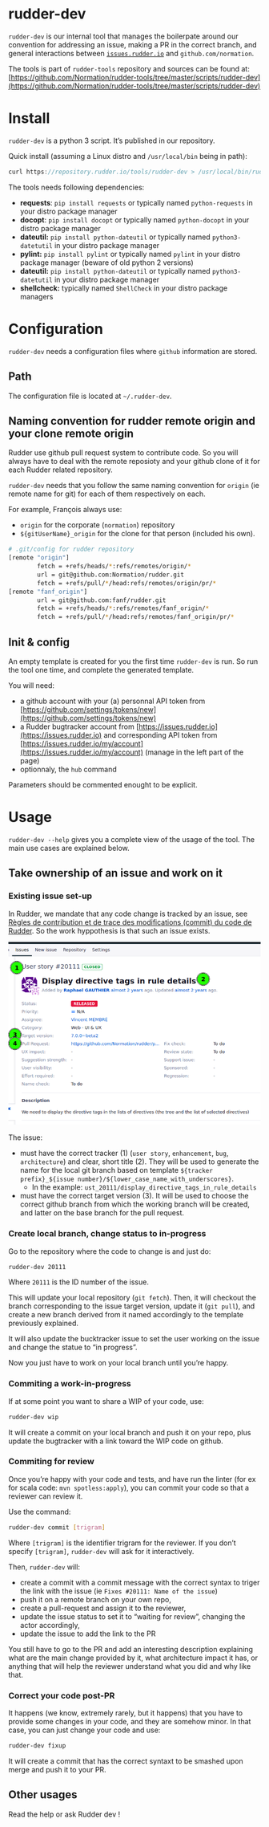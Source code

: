 # rudder-dev

`rudder-dev` is our internal tool that manages the boilerpate around our convention for addressing an issue, making a PR in the correct branch, and general interactions between [`issues.rudder.io`](http://issues.rudder.io) and `github.com/normation`.

The tools is part of `rudder-tools` repository and sources can be found at: [https://github.com/Normation/rudder-tools/tree/master/scripts/rudder-dev](https://github.com/Normation/rudder-tools/tree/master/scripts/rudder-dev) 

# Install

`rudder-dev` is a python 3 script. It’s published in our repository. 

Quick install (assuming a Linux distro and `/usr/local/bin` being in path):

```scala
curl https://repository.rudder.io/tools/rudder-dev > /usr/local/bin/rudder-dev && chmod +x /usr/local/bin/rudder-dev
```

The tools needs following dependencies: 

- **requests**: `pip install requests` or typically named `python-requests` in your distro package manager
- **docopt**: `pip install docopt` or typically named `python-docopt` in your distro package manager
- **dateutil:** `pip install python-dateutil` or typically named `python3-datetutil` in your distro package manager
- **pylint:** `pip install pylint` or typically named `pylint` in your distro package manager (beware of old python 2 versions)
- **dateutil:** `pip install python-dateutil` or typically named `python3-datetutil` in your distro package manager
- **shellcheck:** typically named `ShellCheck` in your distro package managers

# Configuration

`rudder-dev` needs a configuration files where `github` information are stored. 

## Path

The configuration file is located at `~/.rudder-dev`.

## Naming convention for rudder remote origin and your clone remote origin

Rudder use github pull request system to contribute code. So you will always have to deal with the remote reposioty and your github clone of it for each Rudder related repository.

`rudder-dev` needs that you follow the same naming convention for `origin` (ie remote name for git) for each of them respectively on each.

For example, François always use: 

- `origin` for the corporate (`normation`) repository
- `${gitUserName}_origin` for the clone for that person (included his own).

```bash
# .git/config for rudder repository
[remote "origin"]
        fetch = +refs/heads/*:refs/remotes/origin/*
        url = git@github.com:Normation/rudder.git
        fetch = +refs/pull/*/head:refs/remotes/origin/pr/*
[remote "fanf_origin"]
        url = git@github.com:fanf/rudder.git
        fetch = +refs/heads/*:refs/remotes/fanf_origin/*
        fetch = +refs/pull/*/head:refs/remotes/fanf_origin/pr/*
```

## Init & config

An empty template is created for you the first time `rudder-dev` is run. So run the tool one time, and complete the generated template. 

You will need: 

- a github account with your (a) personnal API token from [https://github.com/settings/tokens/new](https://github.com/settings/tokens/new)
- a Rudder bugtracker account from [https://issues.rudder.io](https://issues.rudder.io) and corresponding API token from [https://issues.rudder.io/my/account](https://issues.rudder.io/my/account) (manage in the left part of the page)
- optionnaly, the `hub` command

Parameters should be commented enought to be explicit. 

# Usage

`rudder-dev --help` gives you a complete view of the usage of the tool. The main use cases are explained below. 

## Take ownership of an issue and work on it

### Existing issue set-up

In Rudder, we mandate that any code change is tracked by an issue, see [Règles de contribution et de trace des modifications (commit) du code de Rudder](https://www.notion.so/R-gles-de-contribution-et-de-trace-des-modifications-commit-du-code-de-Rudder-8b08b44a425a4f3e8afa632b8b8aed6b?pvs=21). So the work hyppothesis is that such an issue exists. 

![issue](images/issue.png)

The issue: 

- must have the correct tracker (1) (`user story`, `enhancement`, `bug`, `architecture`) and clear, short title (2). They will be used to generate the name for the local git branch based on template `${tracker prefix}_${issue number}/${lower_case_name_with_underscores}`.
    - In the example: `ust_20111/display_directive_tags_in_rule_details`
- must have the correct target version (3). It will be used to choose the correct github branch from which the working branch will be created, and latter on the base branch for the pull request.

### Create local branch, change status to in-progress

Go to the repository where the code to change is and just do:

```bash
rudder-dev 20111
```

Where `20111` is the ID number of the issue.

This will update your local repository (`git fetch`). Then, it will checkout the branch corresponding to the issue target version, update it (`git pull`), and create a new branch derived from it named accordingly to the template previously explained.

It will also update the bucktracker issue to set the user working on the issue and change the statue to “in progress”.

Now you just have to work on your local branch until you’re happy.

### Commiting a work-in-progress

If at some point you want to share a WIP of your code, use:

```bash
rudder-dev wip
```

It will create a commit on your local branch and push it on your repo, plus update the bugtracker with a link toward the WIP code on github.

### Commiting for review

Once you’re happy with your code and tests, and have run the linter (for ex for scala code: `mvn spotless:apply`), you can commit your code so that a reviewer can review it. 

Use the command: 

```bash
rudder-dev commit [trigram]
```

Where `[trigram]` is the identifier trigram for the reviewer. If you don’t specify `[trigram]`, `rudder-dev` will ask for it interactively. 

Then, `rudder-dev` will:

- create a commit with a commit message with the correct syntax to triger the link with the issue (ie `Fixes #20111: Name of the issue`)
- push it on a remote branch on your own repo,
- create a pull-request and assign it to the reviewer,
- update the issue status to set it to “waiting for review”, changing the actor accordingly,
- update the issue to add the link to the PR

You still have to go to the PR and add an interesting description explaining what are the main change provided by it, what architecture impact it has, or anything that will help the reviewer understand what you did and why like that. 

### Correct your code post-PR

It happens (we know, extremely rarely, but it happens) that you have to provide some changes in your code, and they are somehow minor. In that case, you can just change your code and use: 

```bash
rudder-dev fixup
```

It will create a commit that has the correct syntaxt to be smashed upon merge and push it to your PR. 

## Other usages

Read the help or ask Rudder dev !
